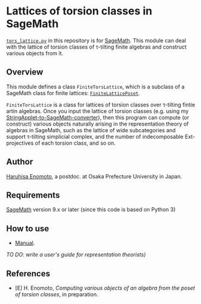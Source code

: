 # Lattices of torsion classes in SageMath
[`tors_lattice.py`](tors_lattice.py) in this repository is for [SageMath](https://www.sagemath.org/).
This module can deal with the lattice of torsion classes of &tau;-tilting finite algebras and construct various objects from it.

## Overview

This module defines a class `FiniteTorsLattice`, which is a subclass of a SageMath class for finite lattices: [`FiniteLatticePoset`](https://doc.sagemath.org/html/en/reference/combinat/sage/combinat/posets/lattices.html#sage.combinat.posets.lattices.FiniteLatticePoset).

`FiniteTorsLattice` is a class for lattices of torsion classes over &tau;-tilting fintie artin algebras. Once you input the lattice of torsion classes (e.g. using my [StringApplet-to-SageMath-converter](https://github.com/haruhisa-enomoto/StringApplet-to-SageMath-converter)), then this program can compute (or construct) various objects naturally arising in the representation theory of algebras in SageMath, such as the lattice of wide subcategories and support &tau;-tilting simplicial complex, and the number of indecomposable Ext-projectives of each torsion class, and so on.

## Author
[Haruhisa Enomoto](http://haruhisa-enomoto.github.io/), a postdoc. at Osaka Prefecture University in Japan.

## Requirements
[SageMath](https://www.sagemath.org/) version 9.x or later (since this code is based on Python 3)

## How to use

- [Manual](https://nbviewer.jupyter.org/github/haruhisa-enomoto/tors-lattice/blob/main/Manual.ipynb).

*TO DO: write a user's guide for representation theorists)*

## References

- [E] H. Enomoto,
  *Computing various objects of an algebra from the poset of torsion classes*,
  in preparation.


